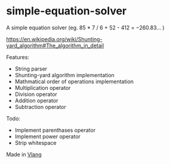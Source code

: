 # simple-equation-solver
A simple equation solver (eg. 85 * 7 / 6 + 52 - 412 = −260.83... )

https://en.wikipedia.org/wiki/Shunting-yard_algorithm#The_algorithm_in_detail

Features:
- String parser
- Shunting-yard algorithm implementation
- Mathmatical order of operations implementation
- Multiplication operator
- Division operator
- Addition operator
- Subtraction operator

Todo:
- Implement parenthases operator
- Implement power operator
- Strip whitespace

Made in [Vlang](https://github.com/vlang/v/)
